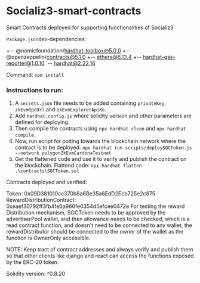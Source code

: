 # Socializ3-smart-contracts
Smart Contracts deployed for supporting functionalities of Socializ3

```Package.json```dev-dependencies:

+-- @nomicfoundation/hardhat-toolbox@5.0.0
+-- @openzeppelin/contracts@5.1.0
+-- ethers@6.13.4
+-- hardhat-gas-reporter@1.0.10
`-- hardhat@2.22.16

Command: ```npm install```

### Instructions to run:

1. A ```secrets.json``` file needs to be added containing ```privateKey```, ```zkEvmRpcUrl``` and ```zkEvmExplorerApiKe```.
2. Add ```hardhat.config.js``` where solidity version and other parameters are defined for deploying.
3. Then compile the contracts using ```npx hardhat clean``` and ```npx hardhat compile```.
4. Now, run script for poiting towards the blockchain network where the contract is to be deployed.
```npx hardhat run scripts/deploySOCToken.js --network polygonZkEvmCardonaTestnet ```
5. Get the flattened code and use it to verify and publish the contract on the blockchain.
Flattend code: ```npx hardhat flatten .\contracts\SOCToken.sol  ```


Contracts deployed and verified:

Token: 0x09D381010cc370b6a6Be35a6EdD2Ecb725e2c875
RewardDistributionContract: 0xeaef30792ff3fb4fe6a960fe0354d5efcee0472e
For testing the reward Distribution mechanism, SOCToken needs to be approved by the advertiserPool wallet, and then allowance needs to be checked, which is a read contract function, and doesn't need to be connected to any wallet, the rewardDistributor should be connected to the owner of the wallet as the function is OwnerOnly accessible.


NOTE: Keep tract of contract addresses and always verify and publish them so that other clients like django and react can access the functions exposed by the ERC-20 token.

Solidity version: ^0.8.20